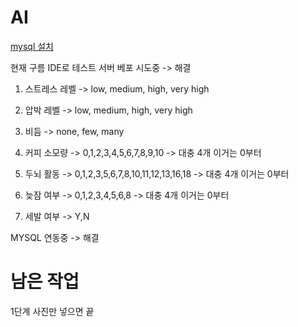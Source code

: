 # AI

[mysql 설치](https://dev.mysql.com/downloads/file/?id=514518)

현재 구름 IDE로 테스트 서버 베포 시도중 -> 해결

1. 스트레스 레벨 -> low, medium, high, very high

2. 압박 레벨 -> low, medium, high, very high

3. 비듬 -> none, few, many

4. 커피 소모량 -> 0,1,2,3,4,5,6,7,8,9,10 -> 대충 4개 이거는 0부터

5. 두뇌 활동 -> 0,1,2,3,5,6,7,8,10,11,12,13,16,18 -> 대충 4개 이거는 0부터

6. 늦잠 여부 -> 0,1,2,3,4,5,6,8 -> 대충 4개 이거는 0부터

7. 세발 여부 -> Y,N

MYSQL 연동중 -> 해결

# 남은 작업

1단계 사진만 넣으면 끝

